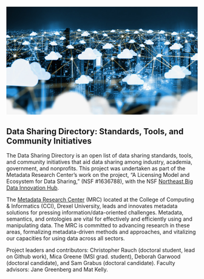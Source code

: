 ![Data Image](assets/img/front_image.jpg)

## Data Sharing Directory: Standards, Tools, and Community Initiatives

The Data Sharing Directory is an open list of data sharing standards, tools, and community initiatives that aid data sharing among industry, academia, government, and nonprofits. This project was undertaken as part of the Metadata Research Center’s work on the project, “A Licensing Model and Ecosystem for Data Sharing,” (NSF #1636788), with the NSF [Northeast Big Data Innovation Hub](https://nebigdatahub.org/).

The [Metadata Research Center](https://cci.drexel.edu/mrc/) (MRC) located at the College of Computing  
& Informatics (CCI), Drexel University, leads and innovates metadata solutions for pressing information/data-oriented challenges. Metadata, semantics, and ontologies are vital for effectively and efficiently using and manipulating data. The MRC is committed to advancing research in these areas, formalizing metadata-driven methods and approaches, and vitalizing our capacities for using data across all sectors.

Project leaders and contributors: Christopher Rauch (doctoral student, lead on Github work), Mica Greene (MSI grad. student), Deborah Garwood (doctoral candidate), and Sam Grabus (doctoral candidate). Faculty advisors: Jane Greenberg and Mat Kelly.
